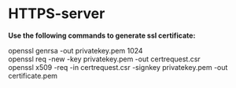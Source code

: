 # HTTPS-server


<b>Use the following commands to generate ssl certificate: </b>

openssl genrsa -out privatekey.pem 1024  
openssl req -new -key privatekey.pem -out certrequest.csr  
openssl x509 -req -in certrequest.csr -signkey privatekey.pem -out certificate.pem  
